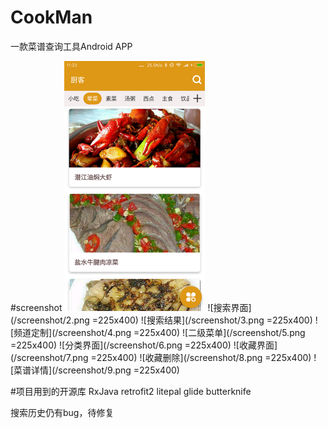 # CookMan
一款菜谱查询工具Android APP

#screenshot
<img src="/screenshot/1.png" width = "225" height = "400" alt="主页"/>
![搜索界面](/screenshot/2.png =225x400) 
![搜索结果](/screenshot/3.png =225x400) 
![频道定制](/screenshot/4.png =225x400) 
![二级菜单](/screenshot/5.png =225x400) 
![分类界面](/screenshot/6.png =225x400) 
![收藏界面](/screenshot/7.png =225x400) 
![收藏删除](/screenshot/8.png =225x400) 
![菜谱详情](/screenshot/9.png =225x400) 

#项目用到的开源库
RxJava
retrofit2
litepal
glide
butterknife

搜索历史仍有bug，待修复
